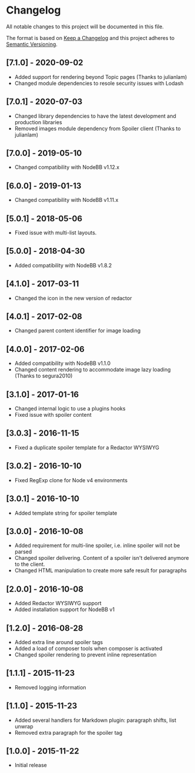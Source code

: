 # Changelog
All notable changes to this project will be documented in this file.

The format is based on [Keep a Changelog](http://keepachangelog.com/en/1.0.0/)
and this project adheres to [Semantic Versioning](http://semver.org/spec/v2.0.0.html).

## [7.1.0] - 2020-09-02

- Added support for rendering beyond Topic pages (Thanks to julianlam)
- Changed module dependencies to resole security issues with Lodash

## [7.0.1] - 2020-07-03

- Changed library dependencies to have the latest development and production libraries
- Removed images module dependency from Spoiler client (Thanks to julianlam)

## [7.0.0] - 2019-05-10

- Changed compatibility with NodeBB v1.12.x

## [6.0.0] - 2019-01-13

- Changed compatibility with NodeBB v1.11.x

## [5.0.1] - 2018-05-06

- Fixed issue with multi-list layouts.

## [5.0.0] - 2018-04-30

- Added compatibility with NodeBB v1.8.2

## [4.1.0] - 2017-03-11

- Changed the icon in the new version of redactor

## [4.0.1] - 2017-02-08

- Changed parent content identifier for image loading

## [4.0.0] - 2017-02-06

- Added compatibility with NodeBB v1.1.0
- Changed content rendering to accommodate image lazy loading (Thanks to segura2010)

## [3.1.0] - 2017-01-16

- Changed internal logic to use a plugins hooks
- Fixed issue with spoiler content

## [3.0.3] - 2016-11-15

- Fixed a duplicate spoiler template for a Redactor WYSIWYG

## [3.0.2] - 2016-10-10

- Fixed RegExp clone for Node v4 environments

## [3.0.1] - 2016-10-10

- Added template string for spoiler template

## [3.0.0] - 2016-10-08

- Added requirement for multi-line spoiler, i.e. inline spoiler will not be parsed
- Changed spoiler delivering. Content of a spoiler isn't delivered anymore to the client.
- Changed HTML manipulation to create more safe result for paragraphs

## [2.0.0] - 2016-10-08

- Added Redactor WYSIWYG support
- Added installation support for NodeBB v1

## [1.2.0] - 2016-08-28

- Added extra line around spoiler tags
- Added a load of composer tools when composer is activated
- Changed spoiler rendering to prevent inline representation

## [1.1.1] - 2015-11-23

- Removed logging information

## [1.1.0] - 2015-11-23

- Added several handlers for Markdown plugin: paragraph shifts, list unwrap
- Removed extra paragraph for the spoiler tag

## [1.0.0] - 2015-11-22

- Initial release
